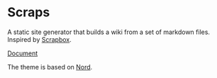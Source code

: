 # Scraps
A static site generator that builds a wiki from a set of markdown files. Inspired by [Scrapbox](https://scrapbox.io/).

[Document](https://boykush.github.io/scraps/getting-started.html)

The theme is based on [Nord](https://www.nordtheme.com/).
